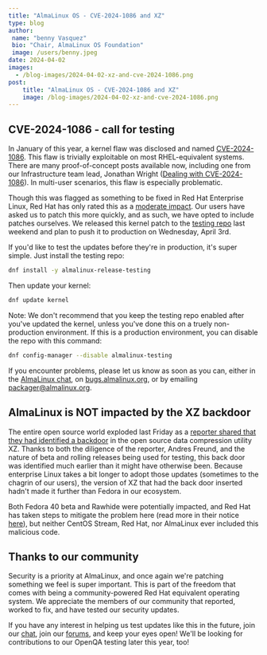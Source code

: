 ```yaml
---
title: "AlmaLinux OS - CVE-2024-1086 and XZ"
type: blog
author: 
 name: "benny Vasquez"
 bio: "Chair, AlmaLinux OS Foundation"
 image: /users/benny.jpeg
date: 2024-04-02
images:
  - /blog-images/2024-04-02-xz-and-cve-2024-1086.png
post: 
    title: "AlmaLinux OS - CVE-2024-1086 and XZ"
    image: /blog-images/2024-04-02-xz-and-cve-2024-1086.png
---
```




## CVE-2024-1086 - call for testing

In January of this year, a kernel flaw was disclosed and named [CVE-2024-1086](https://nvd.nist.gov/vuln/detail/CVE-2024-1086). This flaw is trivially exploitable on most RHEL-equivalent systems. There are many proof-of-concept posts available now, including one from our Infrastructure team lead, Jonathan Wright ([Dealing with CVE-2024-1086](https://jonathanspw.com/posts/2024-03-31-dealing-with-cve-2024-1086/)). In multi-user scenarios, this flaw is especially problematic.
 
Though this was flagged as something to be fixed in Red Hat Enterprise Linux, Red Hat has only rated this as a [moderate impact](https://access.redhat.com/security/cve/CVE-2024-1086). Our users have asked us to patch this more quickly, and as such, we have opted to include patches ourselves. We released this kernel patch to the [testing repo](https://almalinux.org/blog/new-repositories-for-almalinux-os-synergy-and-testing/) last weekend and plan to push it to production on Wednesday, April 3rd.

If you'd like to test the updates before they're in production, it's super simple. Just install the testing repo:

```bash
dnf install -y almalinux-release-testing
``` 

Then update your kernel:

```bash
dnf update kernel
``` 

Note: We don't recommend that you keep the testing repo enabled after you've updated the kernel, unless you've done this on a truely non-production environment. If this is a production environment, you can disable the repo with this command:

```bash
dnf config-manager --disable almalinux-testing
```

If you encounter problems, please let us know as soon as you can, either in the [AlmaLinux chat](https://chat.almalinujx.org), on [bugs.almalinux.org](https://bugs.almalinux.org), or by emailing [packager@almalinux.org](packager@almalinux.org).

## AlmaLinux is NOT impacted by the XZ backdoor

The entire open source world exploded last Friday as a [reporter shared that they had identified a backdoor](https://www.openwall.com/lists/oss-security/2024/03/29/4) in the open source data compression utility XZ. Thanks to both the diligence of the reporter, Andres Freund, and the nature of beta and rolling releases being used for testing, this back door was identified much earlier than it might have otherwise been. Because enterprise Linux takes a bit longer to adopt those updates (sometimes to the chagrin of our users), the version of XZ that had the back door inserted hadn't made it further than Fedora in our ecosystem.

Both Fedora 40 beta and Rawhide were potentially impacted, and Red Hat has taken steps to mitigate the problem here (read more in their notice [here](https://www.redhat.com/en/blog/urgent-security-alert-fedora-41-and-rawhide-users)), but neither CentOS Stream, Red Hat, nor AlmaLinux ever included this malicious code.

## Thanks to our community

Security is a priority at AlmaLinux, and once again we're patching something we feel is super important. This is part of the freedom that comes with being a community-powered Red Hat equivalent operating system. We appreciate the members of our community that reported, worked to fix, and have tested our security updates. 

If you have any interest in helping us test updates like this in the future, join our [chat](https:chat.almalinux.org), join our [forums](https://almalinux.discourse.group/), and keep your eyes open! We'll be looking for contributions to our OpenQA testing later this year, too! 
